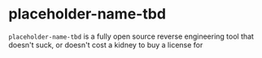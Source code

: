 # placeholder-name-tbd
`placeholder-name-tbd` is a fully open source reverse engineering tool that doesn't suck, or doesn't cost a kidney to buy a license for
